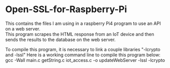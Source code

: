 # Open-SSL-for-Raspberry-Pi
This contains the files I am using in a raspberry Pi4 program to use an API on a web server.   
This program scrapes the HTML response from an IoT device and then sends the results 
to the database on the web server.

To compile this program, it is necessary to link a couple libraries "-lcrypto and -lssl"
Here is a working command line to compile this program below:
gcc -Wall main.c getString.c iot_access.c -o updateWebServer -lssl -lcrypto



